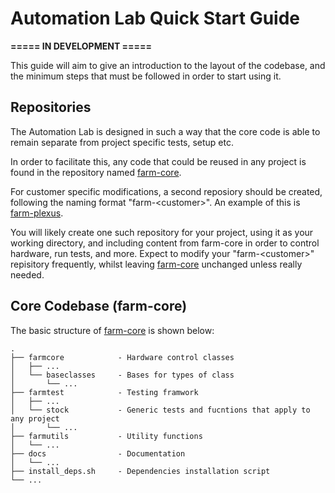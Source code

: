 # Automation Lab Quick Start Guide
**===== IN DEVELOPMENT =====**

This guide will aim to give an introduction to the layout of the codebase, and the minimum steps that must be followed in order to start using it.

## Repositories
The Automation Lab is designed in such a way that the core code is able to remain separate from project specific tests, setup etc.

In order to facilitate this, any code that could be reused in any project is found in the repository named [farm-core][farm-core].

For customer specific modifications, a second reposiory should be created, following the naming format "farm-\<customer>".
An example of this is [farm-plexus][farm-plexus].

You will likely create one such repository for your project, using it as your working directory, and including content from farm-core in order to control hardware, run tests, and more.
Expect to modify your "farm-\<customer>" repisitory frequently, whilst leaving [farm-core][farm-core] unchanged unless really needed.

## Core Codebase (farm-core)
The basic structure of [farm-core][farm-core] is shown below:
```
.
├── farmcore            - Hardware control classes
│   ├── ...
│   └── baseclasses     - Bases for types of class
│       └── ...
├── farmtest            - Testing framwork
│   ├── ...
│   └── stock           - Generic tests and fucntions that apply to any project
│       └── ...
├── farmutils           - Utility functions
│   └── ...
├── docs                - Documentation
│   └── ...
├── install_deps.sh     - Dependencies installation script
└── ...
```


[farm-core]: https://bitbucket.org/adeneo-embedded/farm-core
[farm-plexus]: https://bitbucket.org/adeneo-embedded/farm-plexus